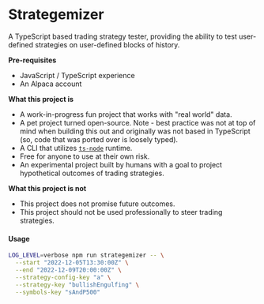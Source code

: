 # Strategemizer

A TypeScript based trading strategy tester, providing the ability to test user-defined strategies on user-defined blocks of history.

**Pre-requisites**

- JavaScript / TypeScript experience
- An Alpaca account

**What this project is**

- A work-in-progress fun project that works with "real world" data.
- A pet project turned open-source. Note - best practice was not at top of mind when building this out and originally was not based in TypeScript (so, code that was ported over is loosely typed).
- A CLI that utilizes [`ts-node`](https://github.com/TypeStrong/ts-node) runtime.
- Free for anyone to use at their own risk.
- An experimental project built by humans with a goal to project hypothetical outcomes of trading strategies.

**What this project is not**

- This project does not promise future outcomes.
- This project should not be used professionally to steer trading strategies.

#### Usage

```bash
LOG_LEVEL=verbose npm run strategemizer -- \
  --start "2022-12-05T13:30:00Z" \
  --end "2022-12-09T20:00:00Z" \
  --strategy-config-key "a" \
  --strategy-key "bullishEngulfing" \
  --symbols-key "sAndP500"
```
